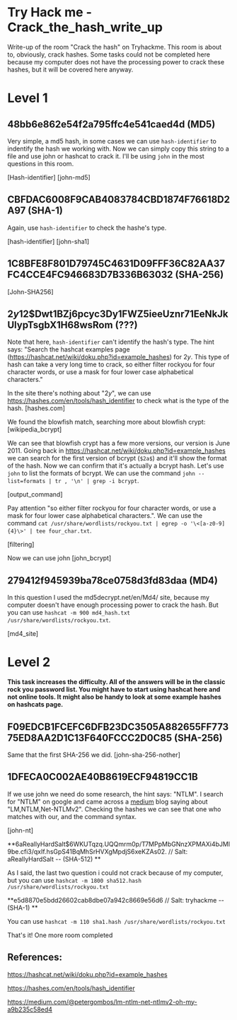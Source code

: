 # Try Hack me - Crack_the_hash_write_up

Write-up of the room "Crack the hash" on Tryhackme. This room is about to, obviously, crack hashes. Some tasks could not be completed here because my computer does not have the processing power to crack these hashes, but it will be covered here anyway.

# Level 1

## 48bb6e862e54f2a795ffc4e541caed4d (MD5) 

Very simple, a md5 hash, in some cases we can use `hash-identifier` to indentify the hash we working with. Now we can simply copy this string to a file and use john or hashcat to crack it. I'll be using `john` in the most questions in this room.

[Hash-identifier]
[john-md5]

## CBFDAC6008F9CAB4083784CBD1874F76618D2A97 (SHA-1) 

Again, use `hash-identifier` to check the hashe's type.

[hash-identifier]
[john-sha1]

## 1C8BFE8F801D79745C4631D09FFF36C82AA37FC4CCE4FC946683D7B336B63032 (SHA-256)

[John-SHA256]

## $2y$12$Dwt1BZj6pcyc3Dy1FWZ5ieeUznr71EeNkJkUlypTsgbX1H68wsRom (???)

Note that here, `hash-identifier` can't identify the hash's type. The hint says: "Search the hashcat examples page (https://hashcat.net/wiki/doku.php?id=example_hashes) for $2y$. This type of hash can take a very long time to crack, so either filter rockyou for four character words, or use a mask for four lower case alphabetical characters."

In the site there's nothing about "$2y$", we can use https://hashes.com/en/tools/hash_identifier to check what is the type of the hash.
[hashes.com]

We found the blowfish match, searching more about blowfish crypt:
[wikipedia_bcrypt]

We can see that blowfish crypt has a few more versions, our version is June 2011. Going back in https://hashcat.net/wiki/doku.php?id=example_hashes we can search for the first version of bcrypt (`$2a$`) and it'll show the format of the hash. Now we can confirm that it's actually a bcrypt hash. Let's use `john` to list the formats of bcrypt. We can use the command `john --list=formats | tr , '\n' | grep -i bcrypt`.

[output_command]

Pay attention "so either filter rockyou for four character words, or use a mask for four lower case alphabetical characters.". We can use the command `cat /usr/share/wordlists/rockyou.txt | egrep -o '\<[a-z0-9]{4}\>' | tee four_char.txt`. 

[filtering]

Now we can use john 
[john_bcrypt]

## 279412f945939ba78ce0758d3fd83daa (MD4)

In this question I used the md5decrypt.net/en/Md4/ site, because my computer doesn't have enough processing power to crack the hash. But you can use `hashcat -m 900 md4_hash.txt /usr/share/wordlists/rockyou.txt`.

[md4_site]

# Level 2
**This task increases the difficulty. All of the answers will be in the classic rock you password list.
You might have to start using hashcat here and not online tools. It might also be handy to look at some example hashes on hashcats page.**

## F09EDCB1FCEFC6DFB23DC3505A882655FF77375ED8AA2D1C13F640FCCC2D0C85 (SHA-256)

Same that the first SHA-256 we did.
[john-sha-256-nother]

## 1DFECA0C002AE40B8619ECF94819CC1B

If we use john we need do some research, the hint says: "NTLM". I search for "NTLM" on google and came across a [medium](https://medium.com/@petergombos/lm-ntlm-net-ntlmv2-oh-my-a9b235c58ed4) blog saying about "LM,NTLM,Net-NTLMv2". Checking the hashes we can see that one who matches with our, and the command syntax.

[john-nt]

**$6$aReallyHardSalt$6WKUTqzq.UQQmrm0p/T7MPpMbGNnzXPMAXi4bJMl9be.cfi3/qxIf.hsGpS41BqMhSrHVXgMpdjS6xeKZAs02. // Salt: aReallyHardSalt -- (SHA-512) **

As I said, the last two question i could not crack because of my computer, but you can use `hashcat -m 1800 sha512.hash /usr/share/wordlists/rockyou.txt`

**e5d8870e5bdd26602cab8dbe07a942c8669e56d6 // Salt: tryhackme -- (SHA-1) **

You can use `hashcat -m 110 sha1.hash /usr/share/wordlists/rockyou.txt`

That's it! One more room completed

## References:
https://hashcat.net/wiki/doku.php?id=example_hashes

https://hashes.com/en/tools/hash_identifier

https://medium.com/@petergombos/lm-ntlm-net-ntlmv2-oh-my-a9b235c58ed4
